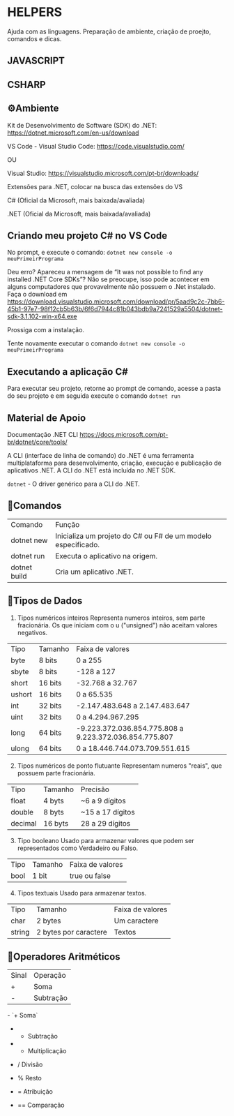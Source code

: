 # HELPERS
Ajuda com as linguagens. Preparação de ambiente, criação de proejto, comandos e dicas.

## JAVASCRIPT


## CSHARP

## ⚙️Ambiente 

Kit de Desenvolvimento de Software (SDK) do .NET: 
https://dotnet.microsoft.com/en-us/download

VS Code - Visual Studio Code: https://code.visualstudio.com/

OU 

Visual Studio: https://visualstudio.microsoft.com/pt-br/downloads/

Extensões para .NET, colocar na busca das extensões do VS

C# (Oficial da Microsoft, mais baixada/avaliada)

.NET (Oficial da Microsoft, mais baixada/avaliada)

## Criando meu projeto C# no VS Code
No prompt, e execute o comando: `dotnet new console -o meuPrimeirPrograma`

Deu erro? Apareceu a mensagem de “It was not possible to find any installed .NET Core SDKs”? Não se preocupe, isso pode acontecer em alguns computadores que provavelmente não possuem o .Net instalado. Faça o download em https://download.visualstudio.microsoft.com/download/pr/5aad9c2c-7bb6-45b1-97e7-98f12cb5b63b/6f6d7944c81b043bdb9a7241529a5504/dotnet-sdk-3.1.102-win-x64.exe

Prossiga com a instalação.

Tente novamente executar o comando `dotnet new console -o meuPrimeirPrograma`

## Executando a aplicação C#
Para executar seu projeto, retorne ao prompt de comando, acesse a pasta do seu projeto e em seguida execute o comando `dotnet run`

## Material de Apoio
Documentação .NET CLI https://docs.microsoft.com/pt-br/dotnet/core/tools/

A CLI (interface de linha de comando) do .NET é uma ferramenta multiplataforma para desenvolvimento, criação, execução e publicação de aplicativos .NET. A CLI do .NET está incluída no .NET SDK.

`dotnet` - O driver genérico para a CLI do .NET.

## 📄**Comandos**  
  
   <table>
   <tr>
   <td>Comando</td>
   <td>Função</td>
   </tr>
   <tr>
   <td>dotnet new</td>
   <td>Inicializa um projeto do C# ou F# de um modelo especificado.</td>
   </tr>
   <tr>
   <td>dotnet run</td>
   <td>Executa o aplicativo na origem.</td>
   </tr>
   <tr>
   <td>dotnet build</td>
   <td>	Cria um aplicativo .NET.</td>
   </tr>
   </table>

   ## 📄**Tipos de Dados**  
  
   1) Tipos numéricos inteiros
   Representa numeros inteiros, sem parte fracionária. Os que iniciam com o u ("unsigned") não aceitam valores negativos.
   <table>
   <tr>
   <td>Tipo</td>
   <td>Tamanho</td>
   <td>Faixa de valores</td>
   </tr>
   <tr>
   <td>byte</td>
   <td>8 bits</td>
   <td>0 a 255</td> 
   </tr>
   <tr>
   <td>sbyte</td>
   <td>8 bits</td>
   <td>-128 a 127</td> 
   </tr>
   <tr>
   <td>short</td>
   <td>16 bits</td>
   <td>-32.768 a 32.767</td> 
   </tr>
   <tr>
   <td>ushort</td>
   <td>16 bits</td>
   <td>0 a 65.535</td> 
   </tr>
   <tr>
   <td>int</td>
   <td>32 bits</td>
   <td>-2.147.483.648 a 2.147.483.647</td> 
   </tr>
   <tr>
   <td>uint</td>
   <td>32 bits</td>
   <td>0 a 4.294.967.295</td> 
   </tr>
   <tr>
   <td>long</td>
   <td>64 bits</td>
   <td>-9.223.372.036.854.775.808 a 9.223.372.036.854.775.807</td> 
   </tr>
   <tr>
   <td>ulong</td>
   <td>64 bits</td>
   <td>0 a 18.446.744.073.709.551.615</td> 
   </tr>
   </table>

   2) Tipos numéricos de ponto flutuante
   Representam numeros "reais", que possuem parte fracionária.
   <table>
   <tr>
   <td>Tipo</td>
   <td>Tamanho</td>
   <td>Precisão</td>
   </tr>
   <tr>
   <td>float</td>
   <td>4 byts</td>
   <td>~6 a 9 dígitos</td> 
   </tr>
   <tr>
   <td>double</td>
   <td>8 byts</td>
   <td>~15 a 17 dígitos</td> 
   </tr>
   <tr>
   <td>decimal</td>
   <td>16 byts</td>
   <td>28 a 29 dígitos</td> 
   </tr>
   </table>

   3) Tipo booleano
   Usado para armazenar valores que podem ser representados como Verdadeiro ou Falso.
   <table>
   <tr>
   <td>Tipo</td>
   <td>Tamanho</td>
   <td>Faixa de valores</td>
   </tr>
   <tr>
   <td>bool</td>
   <td>1 bit</td>
   <td>true ou false</td> 
   </tr>
   </table>

   4) Tipos textuais
   Usado para armazenar textos.
   <table>
   <tr>
   <td>Tipo</td>
   <td>Tamanho</td>
   <td>Faixa de valores</td>
   </tr>
   <tr>
   <td>char</td>
   <td>2 bytes</td>
   <td>Um caractere</td> 
   </tr>
   <tr>
   <td>string</td>
   <td>2 bytes por caractere</td>
   <td>Textos</td> 
   </tr>
   </table>

   ## 📄**Operadores Aritméticos**  

   <table>
   <tr>
   <td>Sinal</td>
   <td>Operação</td>
   </tr>
   <tr>
   <td>+</td>
   <td>Soma</td>
   </tr>
   <tr>
   <td>-</td>
   <td>Subtração</td>
   </tr>
   </table>
   - `+ Soma`

   - - Subtração
   
   - * Multiplicação
   
   - / Divisão
   
   - % Resto
   
   - = Atribuição
   
   - == Comparação